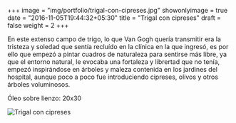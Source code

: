 +++
image = "img/portfolio/trigal-con-cipreses.jpg"
showonlyimage = true
date = "2016-11-05T19:44:32+05:30"
title = "Trigal con cipreses"
draft = false
weight = 2
+++

<!--more-->

En este extenso campo de trigo, lo que Van Gogh quería transmitir era la tristeza y soledad que sentía recluído en la clínica en la que ingresó, es por ello que empezó a pintar cuadros de naturaleza para sentirse más libre, ya que el entorno natural, le evocaba una fortaleza y librertad que no tenía, empezó inspirándose en árboles y maleza contenida en los jardines del hospital, aunque poco a poco fue introduciendo cipreses, olivos y otros árboles voluminosos.

Óleo sobre lienzo: 20x30

![Trigal con cipreses](/img/portfolio/trigal-con-cipreses.jpg)
